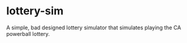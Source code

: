 # lottery-sim
A simple, bad designed lottery simulator that simulates playing the CA powerball lottery.
